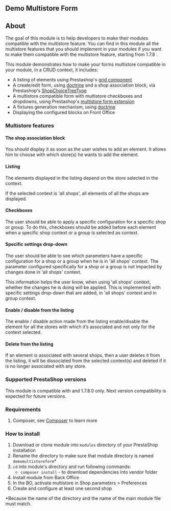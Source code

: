 ## Demo Multistore Form

## About

The goal of this module is to help developers to make their modules compatible with the multistore feature. You can find in this module all the multistore features that you should implement in your modules if you want to make them compatible with the multistore feature, starting from 1.7.8 .

This module demonstrates how to make your forms multistore compatible in your module, in a CRUD context, it includes:

- A listing of elements using Prestashop's [grid component](https://devdocs.prestashop.com/1.7/development/components/grid/)
- A create/edit form, using [doctrine](https://devdocs.prestashop.com/1.7/modules/concepts/doctrine/) and a shop association block, via Prestashop's [ShopChoiceTreeType](https://devdocs.prestashop.com/1.7/development/components/form/types-reference/shop-choice-tree/)
- A multistore compatible form with multistore checkboxes and dropdowns, using Prestashop's [multistore form extension](https://devdocs.prestashop.com/1.7/development/multistore/configuration-forms/)
- A fixtures generation mechanism, using [doctrine](https://devdocs.prestashop.com/1.7/modules/concepts/doctrine/)
- Displaying the configured blocks on Front Office

### Multistore features

#### The shop association block 

You should display it as soon as the user wishes to add an element. It allows him to choose with which store(s) he wants to add the element.

#### Listing

The elements displayed in the listing depend on the store selected in the context.

If the selected context is 'all shops', all elements of all the shops are displayed. 

#### Checkboxes

The user should be able to apply a specific configuration for a specific shop or group. To do this, checkboxes should be added before each element when a specific shop context or a group is selected as context.

#### Specific settings drop-down

The user should be able to see which parameters have a specific configuration for a shop or a group when he is in 'all shops' context. The parameter configured specifically for a shop or a group is not impacted by changes done in 'all shops' context.

This information helps the user know, when using 'all shops' context, whether the changes he is doing will be applied. This is implemented with specific settings drop-down that are added, in 'all shops' context and in group context.
 
#### Enable / disable from the listing

The enable / disable action made from the listing enable/disable the element for all the stores with which it’s associated and not only for the context selected.

#### Delete from the listing

If an element is associated with several shops, then a user deletes it from the listing, it will be dissociated from the selected context(s) and deleted if it is no longer associated with any store.

 ### Supported PrestaShop versions

 This module is compatible with and 1.7.8.0 only. Next version compatibility is expected for future versions.

 ### Requirements

  1. Composer, see [Composer](https://getcomposer.org/) to learn more

 ### How to install

  1. Download or clone module into `modules` directory of your PrestaShop installation
  2. Rename the directory to make sure that module directory is named `demomultistoreform`*
  3. `cd` into module's directory and run following commands:
      - `composer install` - to download dependencies into vendor folder
  4. Install module from Back Office
  5. In the BO, activate multistore in Shop parameters > Preferences
  6. Create and configure at least one second shop

 *Because the name of the directory and the name of the main module file must match.
